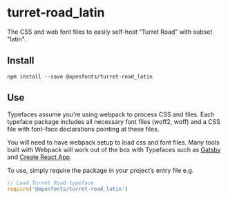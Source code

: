 
# turret-road_latin

The CSS and web font files to easily self-host “Turret Road” with subset "latin".

## Install

`npm install --save @openfonts/turret-road_latin`

## Use

Typefaces assume you’re using webpack to process CSS and files. Each typeface
package includes all necessary font files (woff2, woff) and a CSS file with
font-face declarations pointing at these files.

You will need to have webpack setup to load css and font files. Many tools built
with Webpack will work out of the box with Typefaces such as [Gatsby](https://github.com/gatsbyjs/gatsby)
and [Create React App](https://github.com/facebookincubator/create-react-app).

To use, simply require the package in your project’s entry file e.g.

```javascript
// Load Turret Road typeface
require('@openfonts/turret-road_latin')
```
